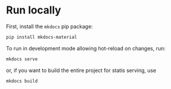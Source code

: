 # Run locally
First, install the `mkdocs` pip package:

```sh
pip install mkdocs-material
```

To run in development mode allowing hot-reload on changes, run:

```sh
mkdocs serve 
```

or, if you want to build the entire project for statis serving, use

```sh
mkdocs build
```

